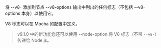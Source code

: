 将 --v8- 添加到节点 --v8-options 输出中列出的任何标志（不包括 --v8-options 本身）以使用它。

V8 标志可以在 Mocha 的配置中定义。

> v9.1.0 中的新功能您还可以使用 --node-option 将 V8 标志（不带 `--v8-`）传递给 Node.js。
